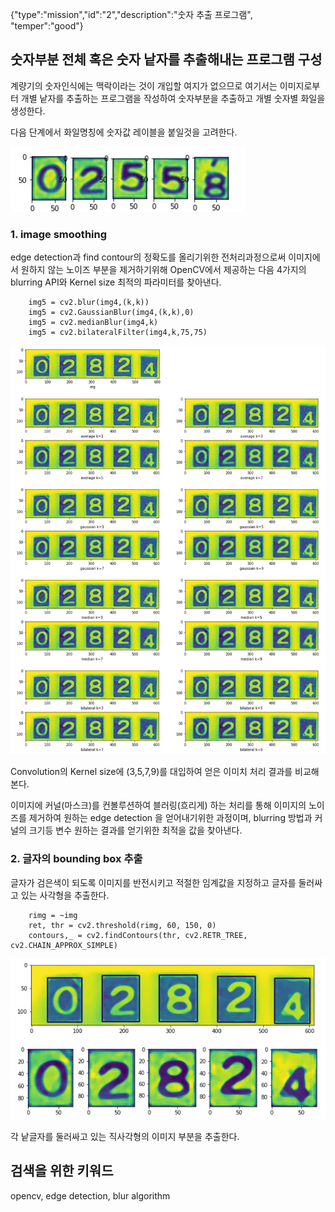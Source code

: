 {"type":"mission","id":"2","description":"숫자 추출 프로그램", "temper":"good"}
## 숫자부분 전체 혹은 숫자 낱자를 추출해내는 프로그램 구성

계량기의 숫자인식에는 맥락이라는 것이 개입할 여지가 없으므로
여기서는 이미지로부터 개별 낱자를 추출하는 프로그램을 작성하여 숫자부분을 추출하고
개별 숫자별 화일을 생성한다.

다음 단계에서 화일명칭에 숫자값 레이블을 붙일것을 고려한다.

![숫자](digits.jpg)

### 1. image smoothing
edge detection과 find contour의 정확도를 올리기위한 전처리과정으로써 이미지에서 원하지 않는 노이즈 부분을 제거하기위해 OpenCV에서 제공하는 다음 4가지의 blurring API와 Kernel size 최적의 파라미터를 찾아낸다.
```
    img5 = cv2.blur(img4,(k,k))
    img5 = cv2.GaussianBlur(img4,(k,k),0)
    img5 = cv2.medianBlur(img4,k)
    img5 = cv2.bilateralFilter(img4,k,75,75)
```

![블러링 API 결과비교](./image2.jpg)

Convolution의 Kernel size에 (3,5,7,9)를 대입하여 얻은 이미치 처리 결과를 비교해본다.

이미지에 커널(마스크)를 컨볼루션하여 블러링(흐리게) 하는 처리를 통해 이미지의 노이즈를 제거하여 원하는 edge detection 을 얻어내기위한 과정이며, 
blurring 방법과 커널의 크기등 변수 원하는 결과를 얻기위한 최적을 값을 찾아낸다.

### 2. 글자의 bounding box 추출
글자가 검은색이 되도록 이미지를 반전시키고 적절한 임계값을 지정하고 글자를 둘러싸고 있는 사각형을 추출한다.
```
    rimg = ~img
    ret, thr = cv2.threshold(rimg, 60, 150, 0)
    contours,_ = cv2.findContours(thr, cv2.RETR_TREE, cv2.CHAIN_APPROX_SIMPLE)
```

![글자의 추출](./image3.jpg)

각 낱글자를 둘러싸고 있는 직사각형의 이미지 부분을 추출한다.

## 검색을 위한 키워드
opencv, edge detection, blur algorithm
